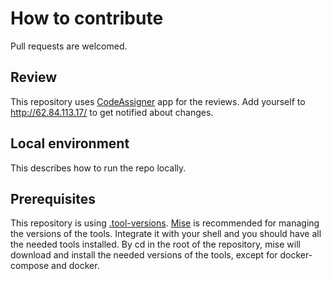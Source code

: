 # How to contribute

Pull requests are welcomed.

## Review

This repository uses [CodeAssigner](https://github.com/apps/codeassigner) app for the reviews.
Add yourself to http://62.84.113.17/ to get notified about changes.

## Local environment

This describes how to run the repo locally.

## Prerequisites

This repository is using [.tool-versions](https://asdf-vm.com/manage/configuration.html). [Mise](https://github.com/jdx/mise) is recommended for managing the versions of the tools.
Integrate it with your shell and you should have all the needed tools installed.
By cd in the root of the repository, mise will download and install the needed versions of the tools, except for docker-compose and docker. 

